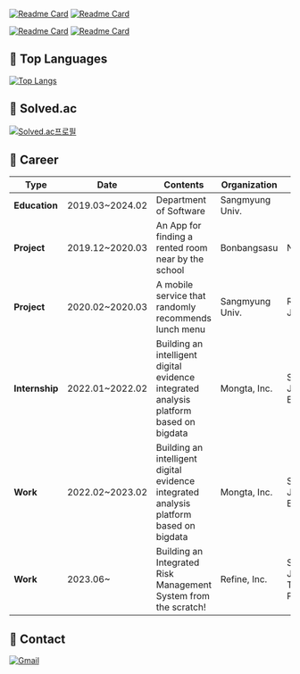 
<!-- Productive Box && 온순이 프로젝트 -->
[![Readme Card](https://github-readme-stats.vercel.app/api/pin/?username=jwo29&repo=productive-box)](https://github.com/jwo29/github-readme-stats)
[![Readme Card](https://github-readme-stats.vercel.app/api/pin/?username=jwo29&repo=solomononsun)](https://github.com/jwo29/github-readme-stats)


<!-- IoT 프로젝트 && 왈도 프로젝트 -->
[![Readme Card](https://github-readme-stats.vercel.app/api/pin/?username=jwo29&repo=IoT_Final_Project)](https://github.com/jwo29/github-readme-stats)
[![Readme Card](https://github-readme-stats.vercel.app/api/pin/?username=jwo29&repo=waldo_aztro-vuejs)](https://github.com/jwo29/github-readme-stats)


## 🥑 Top Languages
[![Top Langs](https://github-readme-stats.vercel.app/api/top-langs/?username=jwo29&layout=compact&theme=dark)](https://github.com/jwo29/github-readme-stats)


## 🍇 Solved.ac
[![Solved.ac프로필](http://mazassumnida.wtf/api/v2/generate_badge?boj=january)](https://solved.ac/january)
<!-- <img src="http://mazandi.herokuapp.com/api?handle={january}&theme=warm"/> -->

## 🥝 Career

| **Type**      	| **Date**       	| **Contents**                                          	| **Organization** 	| **Tech** |
|---------------	|----------------	|-------------------------------------------------------	|------------------	|----------| 
| **Education** 	| 2019.03~2024.02        	| Department of Software                                	| Sangmyung Univ.  	| |
| **Project**   	| 2019.12~2020.03 	| An App for finding a rented room near by the school   	| Bonbangsasu      	| Node.js |
| **Project**   	| 2020.02~2020.03  	| A mobile service that randomly recommends lunch menu  	| Sangmyung Univ.  	| React, Javascript |
| **Internship**  | 2022.01~2022.02   | Building an intelligent digital evidence integrated analysis platform based on bigdata | Mongta, Inc. | SpringBoot, Java,  Elasticsearch |
| **Work**  | 2022.02~2023.02   | Building an intelligent digital evidence integrated analysis platform based on bigdata | Mongta, Inc. | SpringBoot, Java, Elasticsearch |
| **Work**  | 2023.06~   | Building an Integrated Risk Management System from the scratch! | Refine, Inc. | SpringBoot, Java, Thymeleaf, PostgreSQL |


## 🍉 Contact

[![Gmail](https://img.shields.io/badge/Gmail-D14836?style=flat&logo=Gmail&logoColor=white&link=mailto:jwo2955@gmail.com)](mailto:jwo2955@gmail.com)

<!--
**jwo29/jwo29** is a ✨ _special_ ✨ repository because its `README.md` (this file) appears on your GitHub profile.

Here are some ideas to get you started:

- 🔭 I’m currently working on ...
- 🌱 I’m currently learning ...
- 👯 I’m looking to collaborate on ...
- 🤔 I’m looking for help with ...
- 💬 Ask me about ...
- 📫 How to reach me: ...
- 😄 Pronouns: ...
- ⚡ Fun fact: ...
-->
